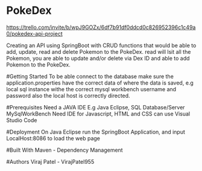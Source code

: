 # PokeDex

https://trello.com/invite/b/wpJ9GOZx/6df7b91df0ddcd0c826952396c1c49a0/pokedex-api-project

Creating an API using SpringBoot with CRUD functions that would be able to add, update, read and delete Pokemon to the PokeDex.
read will lsit all the Pokemon, you are able to update and/or delete via Dex ID and able to add Pokemon to the PokeDex.

#Getting Started
To be able  connect to the database make sure the application.properties have the correct data of where the data is saved,
e.g local sql instance withe the correct mysql workbench username and password also the local host is correctly directed.

#Prerequisites
Need a JAVA IDE E.g Java Eclipse, SQL Database/Server MySqlWorkBench
Need IDE for Javascript, HTML and CSS can use Visual Studio Code

#Deployment
On Java Eclipse run the SpringBoot Application, and input LocalHost:8086 to load the web page

#Built With
Maven - Dependency Management

#Authors
Viraj Patel - VirajPatel955
